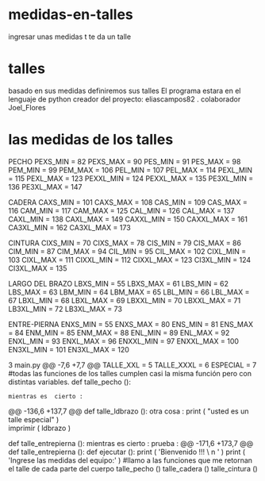 # medidas-en-talles
ingresar unas medidas t te da un talle
#  talles
basado en sus medidas definiremos sus talles
El programa estara en el lenguaje de python creador del proyecto: eliascampos82 . colaborador Joel_Flores  


#  las medidas de los talles  
PECHO
PEXS_MIN = 82
PEXS_MAX = 90
PES_MIN = 91
PES_MAX = 98
PEM_MIN = 99
PEM_MAX = 106
PEL_MIN = 107
PEL_MAX = 114
PEXL_MIN = 115
PEXL_MAX = 123
PEXXL_MIN = 124
PEXXL_MAX = 135
PE3XL_MIN = 136
PE3XL_MAX = 147


CADERA
CAXS_MIN = 101
CAXS_MAX = 108
CAS_MIN = 109
CAS_MAX = 116
CAM_MIN = 117
CAM_MAX = 125
CAL_MIN = 126
CAL_MAX = 137
CAXL_MIN = 138
CAXL_MAX = 149
CAXXL_MIN = 150
CAXXL_MAX = 161
CA3XL_MIN = 162
CA3XL_MAX = 173

CINTURA
CIXS_MIN = 70
CIXS_MAX = 78
CIS_MIN = 79
CIS_MAX = 86
CIM_MIN = 87
CIM_MAX = 94
CIL_MIN = 95
CIL_MAX = 102
CIXL_MIN = 103
CIXL_MAX = 111
CIXXL_MIN = 112
CIXXL_MAX = 123
CI3XL_MIN = 124
CI3XL_MAX = 135

LARGO DEL BRAZO
LBXS_MIN = 55
LBXS_MAX = 61
LBS_MIN = 62
LBS_MAX = 63
LBM_MIN = 64
LBM_MAX = 65
LBL_MIN = 66
LBL_MAX = 67
LBXL_MIN = 68
LBXL_MAX = 69
LBXXL_MIN = 70
LBXXL_MAX = 71
LB3XL_MIN = 72
LB3XL_MAX = 73

ENTRE-PIERNA
ENXS_MIN = 55
ENXS_MAX = 80
ENS_MIN = 81
ENS_MAX = 84
ENM_MIN = 85
ENM_MAX = 88
ENL_MIN = 89
ENL_MAX = 92
ENXL_MIN = 93
ENXL_MAX = 96
ENXXL_MIN = 97
ENXXL_MAX = 100
EN3XL_MIN = 101
EN3XL_MAX = 120

 3  main.py 
@@ -7,6 +7,7 @@
TALLE_XXL = 5
TALLE_XXXL = 6
ESPECIAL = 7
#todas las funciones de los talles cumplen casi la misma función pero con distintas variables.
def  talle_pecho ():

    mientras es  cierto :
@@ -136,6 +137,7 @@ def talle_ldbrazo ():
    otra cosa :
        print ( "usted es un talle especial" )  
        imprimir ( ldbrazo )

def  talle_entrepierna ():
    mientras es  cierto :
        prueba :
@@ -171,6 +173,7 @@ def talle_entrepierna ():
def  ejecutar ():
    print ( 'Bienvenido !!! \ n ' )
    print ( 'Ingrese las medidas del equipo:' )
    #llamo a las funciones que me retornan el talle de cada parte del cuerpo
    talle_pecho ()
    talle_cadera ()
    talle_cintura ()
